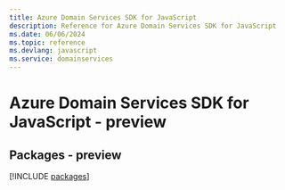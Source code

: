 ```yaml
---
title: Azure Domain Services SDK for JavaScript
description: Reference for Azure Domain Services SDK for JavaScript
ms.date: 06/06/2024
ms.topic: reference
ms.devlang: javascript
ms.service: domainservices
---
```

# Azure Domain Services SDK for JavaScript - preview
## Packages - preview
[!INCLUDE [packages](domain-services-index.md)]